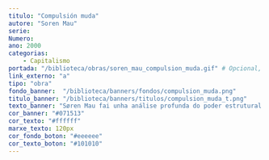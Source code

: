 ```yaml
---
titulo: "Compulsión muda"
autore: "Soren Mau"
serie:
Numero:
ano: 2000
categorias:
    - Capitalismo
portada: "/biblioteca/obras/soren_mau_compulsion_muda.gif" # Opcional, imaxe da portada
link_externo: "a"
tipo: "obra"
fondo_banner:  "/biblioteca/banners/fondos/compulsion_muda.png"
titulo_banner: "/biblioteca/banners/titulos/compulsion_muda_t.png"
texto_banner: "Søren Mau fai unha análise profunda do poder estrutural do capitalismo, alén da coerción directa. Mau explora como o sistema económico exerce un control 'mudo' a través de mecanismos invisibles que moldean a vida cotiá, obrigando aos individuos a participar nel mesmo sen necesidade de violencia explícita."
cor_banner: "#071513"
cor_texto: "#ffffff"
marxe_texto: 120px
cor_fondo_boton: "#eeeeee"
cor_texto_boton: "#101010"
---
```

